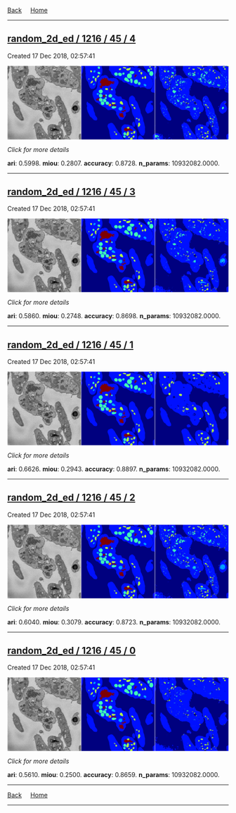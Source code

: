 
[Back](..)&nbsp;&nbsp;&nbsp;&nbsp;&nbsp;[Home](https://leapmanlab.github.io/snapshots)

---

<div class="summary"><a href="4"><h2>random_2d_ed / 1216 / 45 / 4</h2></a><p>Created 17 Dec 2018, 02:57:41
</p><a href="4"><img src="4/media/summary.png" align="center"></a><p>
<i>Click for more details</i>
</p></div>

**ari**: 0.5998. **miou**: 0.2807. **accuracy**: 0.8728. **n_params**: 10932082.0000. 

---

<div class="summary"><a href="3"><h2>random_2d_ed / 1216 / 45 / 3</h2></a><p>Created 17 Dec 2018, 02:57:41
</p><a href="3"><img src="3/media/summary.png" align="center"></a><p>
<i>Click for more details</i>
</p></div>

**ari**: 0.5860. **miou**: 0.2748. **accuracy**: 0.8698. **n_params**: 10932082.0000. 

---

<div class="summary"><a href="1"><h2>random_2d_ed / 1216 / 45 / 1</h2></a><p>Created 17 Dec 2018, 02:57:41
</p><a href="1"><img src="1/media/summary.png" align="center"></a><p>
<i>Click for more details</i>
</p></div>

**ari**: 0.6626. **miou**: 0.2943. **accuracy**: 0.8897. **n_params**: 10932082.0000. 

---

<div class="summary"><a href="2"><h2>random_2d_ed / 1216 / 45 / 2</h2></a><p>Created 17 Dec 2018, 02:57:41
</p><a href="2"><img src="2/media/summary.png" align="center"></a><p>
<i>Click for more details</i>
</p></div>

**ari**: 0.6040. **miou**: 0.3079. **accuracy**: 0.8723. **n_params**: 10932082.0000. 

---

<div class="summary"><a href="0"><h2>random_2d_ed / 1216 / 45 / 0</h2></a><p>Created 17 Dec 2018, 02:57:41
</p><a href="0"><img src="0/media/summary.png" align="center"></a><p>
<i>Click for more details</i>
</p></div>

**ari**: 0.5610. **miou**: 0.2500. **accuracy**: 0.8659. **n_params**: 10932082.0000. 

---

[Back](..)&nbsp;&nbsp;&nbsp;&nbsp;&nbsp;[Home](https://leapmanlab.github.io/snapshots)

---